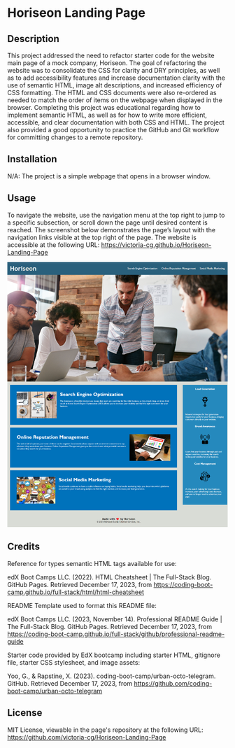 # Horiseon Landing Page

## Description

This project addressed the need to refactor starter code for the website main page of a mock company, Horiseon. The goal of refactoring the website was to consolidate the CSS for clarity and DRY principles, as well as to add accessibility features and increase documentation clarity with the use of semantic HTML, image alt descriptions, and increased efficiency of CSS formatting. The HTML and CSS documents were also re-ordered as needed to match the order of items on the webpage when displayed in the browser. Completing this project was educational regarding how to implement semantic HTML, as well as for how to write more efficient, accessible, and clear documentation with both CSS and HTML. The project also provided a good opportunity to practice the GitHub and Git workflow for committing changes to a remote repository.


## Installation

N/A: The project is a simple webpage that opens in a browser window.

## Usage

To navigate the website, use the navigation menu at the top right to jump to a specific subsection, or scroll down the page until desired content is reached. The screenshot below demonstrates the page’s layout with the navigation links visible at the top right of the page. The website is accessible at the following URL: https://victoria-cg.github.io/Horiseon-Landing-Page

![Screenshot of Horiseon Landing Page website, which shows the header, navigation, and all paragraphs of content.](Develop\assets\images\screenshot-horiseon.png) 

## Credits

Reference for types semantic HTML tags available for use:

edX Boot Camps LLC. (2022). HTML Cheatsheet | The Full-Stack Blog. GitHub Pages. Retrieved December 17, 2023, from https://coding-boot-camp.github.io/full-stack/html/html-cheatsheet

README Template used to format this README file:

edX Boot Camps LLC. (2023, November 14). Professional README Guide | The Full-Stack Blog. GitHub Pages. Retrieved December 17, 2023, from https://coding-boot-camp.github.io/full-stack/github/professional-readme-guide

Starter code provided by EdX bootcamp including starter HTML, gitignore file, starter CSS stylesheet, and image assets:

  Yoo, G., & Rapstine, X. (2023). coding-boot-camp/urban-octo-telegram. GitHub. Retrieved December 17, 2023, from https://github.com/coding-boot-camp/urban-octo-telegram


## License

MIT License, viewable in the page's repository at the following URL: https://github.com/victoria-cg/Horiseon-Landing-Page